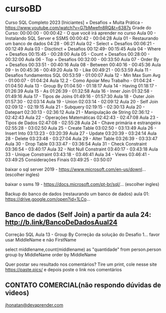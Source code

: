 # cursoBD
Curso SQL Completo 2023 [Iniciantes] + Desafios + Muita Prática - https://www.youtube.com/watch?v=G7bMwefn8RQ&t=6387s
Grade do Curso: 
00:00:00 - 00:00:42 - O que você irá aprender no curso
Aula 00 - Instalando SQL Server e SSMS 00:00:42 - 00:04:28
Aula 01 - Restaurando um banco de dados  04:28 - 06:21
Aula 02 - Select + Desafios 00:06:21 - 00:12:49
Aula 03 - Disctinct + Desafios 00:12:49- 00:15:45
Aula 04 - Where + Desafios 00:15:45 - 00:28:00
Aula 05 - Count + Desafios 00:28:00 - 00:32:00
Aula 06 - Top + Desafios 00:32:00 - 00:33:50
Aula 07 - Order By + Desafios 00:33:51 - 00:40:16
Aula 08 - Between 00:40:16 - 00:45:36
Aula 09 - In 00:45:36 - 00:49:20
Aula 10 - Like 00:49:21 - 00:53:59
Aula 11 - Desafios fundamentos SQL 00:53:59 - 01:00:07
Aula 12 - Min Max Sum Avg -  01:00:07 -  01:04:24
Aula 12.2 - Como Apoiar Meu Trabalho - 01:04:24 - 01:04:50
Aula 13 - Group By 01:04:50 -  01:18:17
Aula 14 - Having  01:18:17 -  01:26:39
Aula 15 - As 01:26:39 - 01:32:58
Aula 16 - Inner Join 01:32:58 - 01:49:16
Aula 17 - Tipos de Joins 01:49:16 - 01:57:30
Aula 18 - Outer Join  01:57:30 - 02:03:14
Aula 19 - Union  02:03:14 -  02:09:12
Aula 20 - Self Join  02:09:12 -  02:19:15
Aula 21 - Subquery 02:19:15 - 02:30:13
Aula 20 - Datepart 02:30:13 - 02:36:12
Aula 21 - Manipulação de String 02:36:12 - 02:42:43
Aula 22 - Operações Matemáticas 02:42:43 - 02:47:08
Aula 23 - Tipos de Dados 02:47:08 - 02:55:28
Aula 24 - Chave primária e estrangeira  02:55:28 - 03:02:50
Aula 25 - Create Table 03:02:50 - 03:13:49
Aula 26 - Insert Into  03:13:23 -  03:20:39
Aula 27 - Update  03:20:39 - 03:24:14
Aula 28 - Delete 03:23:48 - 03:27:04
Aula 29 - Alter Table 03:26:39 - 03:33:47
Aula 30 - Drop Table 03:33:47 - 03:36:54
Aula 31 - Check Constraint 03:36:54 - 03:40:17
Aula 32 - Not Null Constraint 03:40:17 - 03:43:18
Aula 33 - Unique Constraint 03:43:18 - 03:46:41
Aula 34 - Views  03:46:41 - 03:49:25
Considerações Finais 03:49:25 - 03:50:07


baixar o sql server 2019 - https://www.microsoft.com/en-us/downl...
(escolher ingles)

baixar o ssms 19 - https://docs.microsoft.com/pt-br/sql/...
(escolher ingles)

Backup do banco de dados (restaurando um banco de dados) aula 01:  https://drive.google.com/open?id=1LCo...

Banco de dados (Self Join) a partir da aula 24: http://b.link/BancoDeDadosAual24
-----------------------
Correção SQL Aula 13 - Group By
Correção da solução do Desafio 1...  favor usar MiddleName e não FirstName

select middlename,count(middlename) as  "quantidade"
from person.person
group by MiddleName
order by MiddleName

Quer postar seu resultado nos comentários?
Tire um print, cole nesse site https://paste.pics/ e depois poste o link nos comentários

CONTATO COMERCIAL(não respondo dúvidas de videos)
------------------------
jhonatan@devaprender.com
